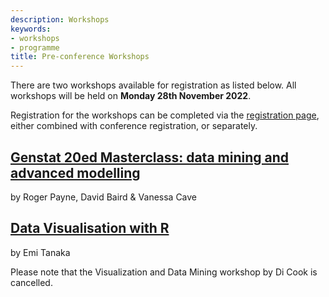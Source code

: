 ```yaml
---
description: Workshops
keywords:
- workshops
- programme
title: Pre-conference Workshops
---
```


There are two workshops available for registration as listed below. 
All workshops will be held on **Monday 28th November 2022**.

Registration for the workshops can be completed via the [registration page](/registration), either combined with conference registration, or separately.

## [Genstat 20ed Masterclass: data mining and advanced modelling](/news/workshop-genstat-20ed-masterclass-data-mining-and-advanced-modelling/)
by Roger Payne, David Baird & Vanessa Cave

## [Data Visualisation with R](/news/workshop-datavis/)
by Emi Tanaka

Please note that the Visualization and Data Mining workshop by Di Cook is cancelled. 

<br><br>